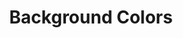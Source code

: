---
# Feel free to add content and custom Front Matter to this file.
# To modify the layout, see https://jekyllrb.com/docs/themes/#overriding-theme-defaults

pageID: backgroundColor
category: "Background Colors"
title: "Background Colors"
description: "Sets a color or gradient as the element's background color value."
syntax: 
  - data-h2-bg-color="MEDIA(COLOR)"
  - data-h2-bg-color="MEDIA(GRADIENT)"
notes:
options:
  - title: MEDIA
    type: media
    content:
  - title: COLOR
    type: color
    content: 
  - title: GRADIENT
    type: color
    content: 
examples:
  - "<div data-h2-flex-grid='b(top, expanded, flush, medium)'>
      <div data-h2-flex-item='b(1of1) m(1of5)'>
        <div data-h2-bg-color='b(theme-1)' data-h2-padding='b(all, medium)' data-h2-radius='b(small)'></div>
      </div>
      <div data-h2-flex-item='b(1of1) m(1of5)'>
        <div data-h2-bg-color='b(theme-2)' data-h2-padding='b(all, medium)' data-h2-radius='b(small)'></div>
      </div>
      <div data-h2-flex-item='b(1of1) m(1of5)'>
        <div data-h2-bg-color='b(theme-3)' data-h2-padding='b(all, medium)' data-h2-radius='b(small)'></div>
      </div>
      <div data-h2-flex-item='b(1of1) m(1of5)'>
        <div data-h2-bg-color='b(theme-4)' data-h2-padding='b(all, medium)' data-h2-radius='b(small)'></div>
      </div>
      <div data-h2-flex-item='b(1of1) m(1of5)'>
        <div data-h2-bg-color='b(linear-135[1][2])' data-h2-padding='b(all, medium)' data-h2-radius='b(small)'></div>
      </div>
    </div>"
---